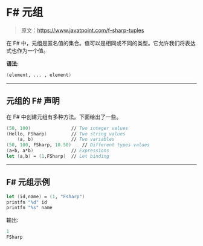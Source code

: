 # F# 元组

> 原文：<https://www.javatpoint.com/f-sharp-tuples>

在 F# 中，元组是匿名值的集合。值可以是相同或不同的类型。它允许我们将表达式也作为一个值。

**语法:**

```fs
(element, ... , element) 

```

* * *

## 元组的 F# 声明

在 F# 中创建元组有多种方法。下面给出了一些。

```fs
(50, 100)		 		// Two integer values
(Hello, FSharp) 		// Two string values
	(a, b) 				// Two variables
(50, 100, FSharp, 10.50)	// Different types values
(a+b, a*b) 				// Expressions
let (a,b) = (1,FSharp)  // Let binding

```

* * *

## F# 元组示例

```fs
let (id,name) = (1, "Fsharp")
printfn "%d" id
printfn "%s" name  

```

输出:

```fs
1
FSharp

```